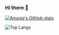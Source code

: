 ### Hi there 👋

<!---
nutthapol33/nutthapol33 is a ✨ special ✨ repository because its `README.md` (this file) appears on your GitHub profile.
You can click the Preview link to take a look at your changes.
--->

[![Anurag's GitHub stats](https://github-readme-stats.vercel.app/api?username=PcampusStudio)](https://github.com/anuraghazra/github-readme-stats)


![Top Langs](https://github-readme-stats.vercel.app/api/top-langs/?username=PcampusStudio)
